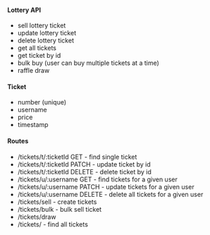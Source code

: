 #### Lottery API

- sell lottery ticket
- update lottery ticket
- delete lottery ticket
- get all tickets
- get ticket by id
- bulk buy (user can buy multiple tickets at a time)
- raffle draw

#### Ticket

- number (unique)
- username
- price
- timestamp

#### Routes

- /tickets/t/:ticketId GET - find single ticket
- /tickets/t/:ticketId PATCH - update ticket by id
- /tickets/t/:ticketId DELETE - delete ticket by id
- /tickets/u/:username GET - find tickets for a given user
- /tickets/u/:username PATCH - update tickets for a given user
- /tickets/u/:username DELETE - delete all tickets for a given user
- /tickets/sell - create tickets
- /tickets/bulk - bulk sell ticket
- /tickets/draw
- /tickets/ - find all tickets